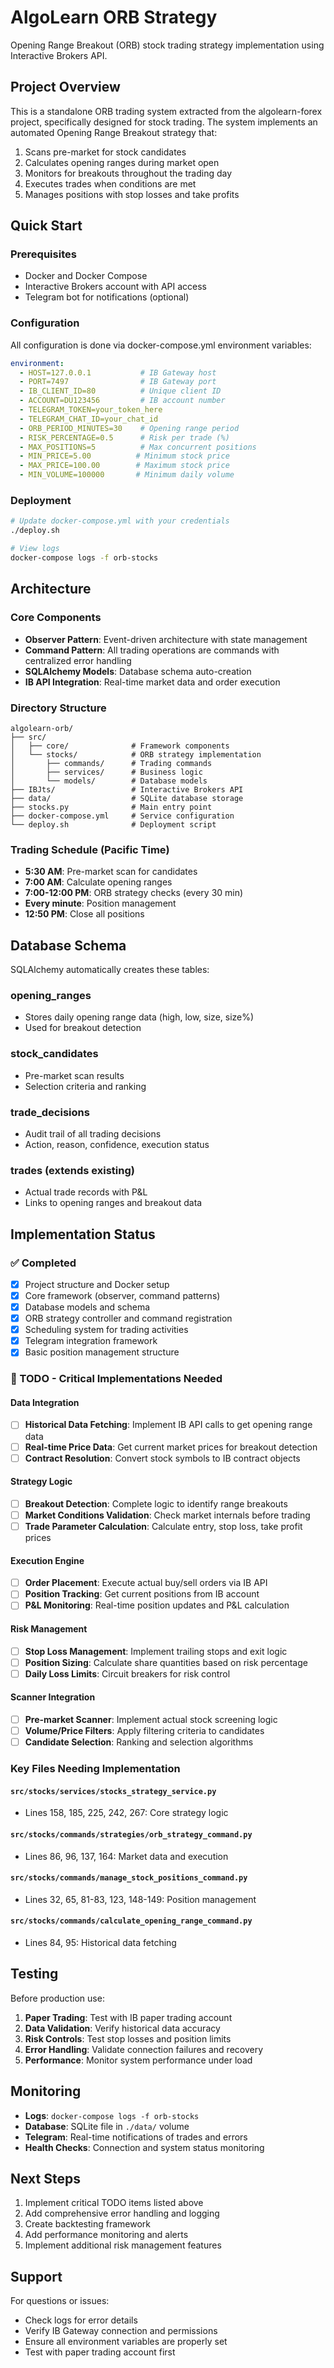 # AlgoLearn ORB Strategy

Opening Range Breakout (ORB) stock trading strategy implementation using Interactive Brokers API.

## Project Overview

This is a standalone ORB trading system extracted from the algolearn-forex project, specifically designed for stock trading. The system implements an automated Opening Range Breakout strategy that:

1. Scans pre-market for stock candidates
2. Calculates opening ranges during market open
3. Monitors for breakouts throughout the trading day
4. Executes trades when conditions are met
5. Manages positions with stop losses and take profits

## Quick Start

### Prerequisites
- Docker and Docker Compose
- Interactive Brokers account with API access
- Telegram bot for notifications (optional)

### Configuration
All configuration is done via docker-compose.yml environment variables:

```yaml
environment:
  - HOST=127.0.0.1           # IB Gateway host
  - PORT=7497                # IB Gateway port
  - IB_CLIENT_ID=80          # Unique client ID
  - ACCOUNT=DU123456         # IB account number
  - TELEGRAM_TOKEN=your_token_here
  - TELEGRAM_CHAT_ID=your_chat_id
  - ORB_PERIOD_MINUTES=30    # Opening range period
  - RISK_PERCENTAGE=0.5      # Risk per trade (%)
  - MAX_POSITIONS=5          # Max concurrent positions
  - MIN_PRICE=5.00          # Minimum stock price
  - MAX_PRICE=100.00        # Maximum stock price
  - MIN_VOLUME=100000       # Minimum daily volume
```

### Deployment
```bash
# Update docker-compose.yml with your credentials
./deploy.sh

# View logs
docker-compose logs -f orb-stocks
```

## Architecture

### Core Components
- **Observer Pattern**: Event-driven architecture with state management
- **Command Pattern**: All trading operations are commands with centralized error handling
- **SQLAlchemy Models**: Database schema auto-creation
- **IB API Integration**: Real-time market data and order execution

### Directory Structure
```
algolearn-orb/
├── src/
│   ├── core/              # Framework components
│   └── stocks/            # ORB strategy implementation
│       ├── commands/      # Trading commands
│       ├── services/      # Business logic
│       └── models/        # Database models
├── IBJts/                 # Interactive Brokers API
├── data/                  # SQLite database storage
├── stocks.py              # Main entry point
├── docker-compose.yml     # Service configuration
└── deploy.sh              # Deployment script
```

### Trading Schedule (Pacific Time)
- **5:30 AM**: Pre-market scan for candidates
- **7:00 AM**: Calculate opening ranges
- **7:00-12:00 PM**: ORB strategy checks (every 30 min)
- **Every minute**: Position management
- **12:50 PM**: Close all positions

## Database Schema

SQLAlchemy automatically creates these tables:

### opening_ranges
- Stores daily opening range data (high, low, size, size%)
- Used for breakout detection

### stock_candidates
- Pre-market scan results
- Selection criteria and ranking

### trade_decisions
- Audit trail of all trading decisions
- Action, reason, confidence, execution status

### trades (extends existing)
- Actual trade records with P&L
- Links to opening ranges and breakout data

## Implementation Status

### ✅ Completed
- [x] Project structure and Docker setup
- [x] Core framework (observer, command patterns)
- [x] Database models and schema
- [x] ORB strategy controller and command registration
- [x] Scheduling system for trading activities
- [x] Telegram integration framework
- [x] Basic position management structure

### 🚧 TODO - Critical Implementations Needed

#### Data Integration
- [ ] **Historical Data Fetching**: Implement IB API calls to get opening range data
- [ ] **Real-time Price Data**: Get current market prices for breakout detection
- [ ] **Contract Resolution**: Convert stock symbols to IB contract objects

#### Strategy Logic
- [ ] **Breakout Detection**: Complete logic to identify range breakouts
- [ ] **Market Conditions Validation**: Check market internals before trading
- [ ] **Trade Parameter Calculation**: Calculate entry, stop loss, take profit prices

#### Execution Engine
- [ ] **Order Placement**: Execute actual buy/sell orders via IB API
- [ ] **Position Tracking**: Get current positions from IB account
- [ ] **P&L Monitoring**: Real-time position updates and P&L calculation

#### Risk Management
- [ ] **Stop Loss Management**: Implement trailing stops and exit logic
- [ ] **Position Sizing**: Calculate share quantities based on risk percentage
- [ ] **Daily Loss Limits**: Circuit breakers for risk control

#### Scanner Integration
- [ ] **Pre-market Scanner**: Implement actual stock screening logic
- [ ] **Volume/Price Filters**: Apply filtering criteria to candidates
- [ ] **Candidate Selection**: Ranking and selection algorithms

### Key Files Needing Implementation

#### `src/stocks/services/stocks_strategy_service.py`
- Lines 158, 185, 225, 242, 267: Core strategy logic

#### `src/stocks/commands/strategies/orb_strategy_command.py`
- Lines 86, 96, 137, 164: Market data and execution

#### `src/stocks/commands/manage_stock_positions_command.py`
- Lines 32, 65, 81-83, 123, 148-149: Position management

#### `src/stocks/commands/calculate_opening_range_command.py`
- Lines 84, 95: Historical data fetching

## Testing

Before production use:

1. **Paper Trading**: Test with IB paper trading account
2. **Data Validation**: Verify historical data accuracy
3. **Risk Controls**: Test stop losses and position limits
4. **Error Handling**: Validate connection failures and recovery
5. **Performance**: Monitor system performance under load

## Monitoring

- **Logs**: `docker-compose logs -f orb-stocks`
- **Database**: SQLite file in `./data/` volume
- **Telegram**: Real-time notifications of trades and errors
- **Health Checks**: Connection and system status monitoring

## Next Steps

1. Implement critical TODO items listed above
2. Add comprehensive error handling and logging
3. Create backtesting framework
4. Add performance monitoring and alerts
5. Implement additional risk management features

## Support

For questions or issues:
- Check logs for error details
- Verify IB Gateway connection and permissions
- Ensure all environment variables are properly set
- Test with paper trading account first